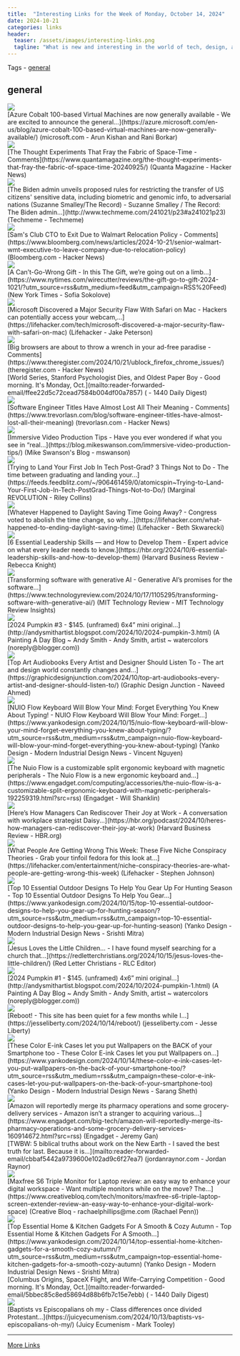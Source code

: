 ```yaml
---
title:  "Interesting Links for the Week of Monday, October 14, 2024"
date: 2024-10-21
categories: links
header:
  teaser: /assets/images/interesting-links.png
  tagline: "What is new and interesting in the world of tech, design, and leadership?"
---
```


Tags  - [general](#general)


## general
<div class="link-content"><img src='https://azurecomcdn.azureedge.net/cvt-7d64a6ad74031547d52bb8966c6b97369c40657ae8f5970a88b66ebda92d90a2/images/shared/social/azure-icon-250x250.png' class="link-image"/>
<div class="link-text" markdown="1">
  [Azure Cobalt 100-based Virtual Machines are now generally available - We are excited to announce the general...](https://azure.microsoft.com/en-us/blog/azure-cobalt-100-based-virtual-machines-are-now-generally-available/) (microsoft.com - Arun Kishan and Rani Borkar)
</div>
</div>
<div class="link-content"><img src='https://news.ycombinator.com/y18.svg' class="link-image"/>
<div class="link-text" markdown="1">
  [The Thought Experiments That Fray the Fabric of Space-Time - Comments](https://www.quantamagazine.org/the-thought-experiments-that-fray-the-fabric-of-space-time-20240925/) (Quanta Magazine - Hacker News)
</div>
</div>
<div class="link-content"><img src='http://www.techmeme.com/241021/i23.jpg' class="link-image"/>
<div class="link-text" markdown="1">
  [The Biden admin unveils proposed rules for restricting the transfer of US citizens' sensitive data, including biometric and genomic info, to adversarial nations (Suzanne Smalley/The Record) -   Suzanne Smalley / The Record: The Biden admin...](http://www.techmeme.com/241021/p23#a241021p23) (Techmeme - Techmeme)
</div>
</div>
<div class="link-content"><img src='https://news.ycombinator.com/y18.svg' class="link-image"/>
<div class="link-text" markdown="1">
  [Sam's Club CTO to Exit Due to Walmart Relocation Policy - Comments](https://www.bloomberg.com/news/articles/2024-10-21/senior-walmart-wmt-executive-to-leave-company-due-to-relocation-policy) (Bloomberg.com - Hacker News)
</div>
</div>
<div class="link-content"><img src='https://cdn.thewirecutter.com/wp-content/media/2024/10/241017-The-Gift-Top-Art-fallback.jpg?auto=webp&amp;quality=60&amp;width=630' class="link-image"/>
<div class="link-text" markdown="1">
  [A Can’t-Go-Wrong Gift -   In this The Gift, we’re going out on a limb...](https://www.nytimes.com/wirecutter/reviews/the-gift-go-to-gift-2024-1021/?utm_source=rss&utm_medium=feed&utm_campaign=RSS%20Feed) (New York Times - Sofia Sokolove)
</div>
</div>
<div class="link-content"><img src='https://lifehacker.com/imagery/articles/01JAQP6B8WBSDXSDWN54FH9PKD/hero-image.jpg' class="link-image"/>
<div class="link-text" markdown="1">
  [Microsoft Discovered a Major Security Flaw With Safari on Mac - Hackers can potentially access your webcam,...](https://lifehacker.com/tech/microsoft-discovered-a-major-security-flaw-with-safari-on-mac) (Lifehacker - Jake Peterson)
</div>
</div>
<div class="link-content"><img src='https://news.ycombinator.com/y18.svg' class="link-image"/>
<div class="link-text" markdown="1">
  [Big browsers are about to throw a wrench in your ad-free paradise - Comments](https://www.theregister.com/2024/10/21/ublock_firefox_chrome_issues/) (theregister.com - Hacker News)
</div>
</div>
<div class="link-content"><div class="link-text" markdown="1">
  [World Series, Stanford Psychologist Dies, and Oldest Paper Boy - Good morning. It's Monday, Oct.](mailto:reader-forwarded-email/ffee22d5c72cead7584b004df00a7857) ( - 1440 Daily Digest)
</div>
</div>
<div class="link-content"><img src='https://news.ycombinator.com/y18.svg' class="link-image"/>
<div class="link-text" markdown="1">
  [Software Engineer Titles Have Almost Lost All Their Meaning - Comments](https://www.trevorlasn.com/blog/software-engineer-titles-have-almost-lost-all-their-meaning) (trevorlasn.com - Hacker News)
</div>
</div>
<div class="link-content"><img src='https://blog.mikeswanson.com/wp-content/uploads/2024/04/MikeIcon-150x150.png' class="link-image"/>
<div class="link-text" markdown="1">
  [Immersive Video Production Tips - Have you ever wondered if what you see in “real...](https://blog.mikeswanson.com/immersive-video-production-tips/) (Mike Swanson's Blog - mswanson)
</div>
</div>
<div class="link-content"><img src='https://spin.atomicobject.com/wp-content/uploads/user-testing-JillDeVriesPhotography-AO2022-150-1-1-scaled.jpg' class="link-image"/>
<div class="link-text" markdown="1">
  [Trying to Land Your First Job In Tech Post-Grad? 3 Things Not to Do - The time between graduating and landing your...](https://feeds.feedblitz.com/~/906461459/0/atomicspin~Trying-to-Land-Your-First-Job-In-Tech-PostGrad-Things-Not-to-Do/) (Marginal REVOLUTION - Riley Collins)
</div>
</div>
<div class="link-content"><img src='https://lifehacker.com/imagery/articles/01HF2HDEP9RF9N7K9PWKXF57P8/hero-image.jpg' class="link-image"/>
<div class="link-text" markdown="1">
  [Whatever Happened to Daylight Saving Time Going Away? - Congress voted to abolish the time change, so why...](https://lifehacker.com/what-happened-to-ending-daylight-saving-time) (Lifehacker - Beth Skwarecki)
</div>
</div>
<div class="link-content"><img src='https://hbr.org/favicon.ico' class="link-image"/>
<div class="link-text" markdown="1">
  [6 Essential Leadership Skills — and How to Develop Them - Expert advice on what every leader needs to know.](https://hbr.org/2024/10/6-essential-leadership-skills-and-how-to-develop-them) (Harvard Business Review - Rebecca Knight)
</div>
</div>
<div class="link-content"><img src='https://www.technologyreview.com/static/media/favicon.1cfcdb44759a0f93ddf5feb5405dd4cc.ico' class="link-image"/>
<div class="link-text" markdown="1">
  [Transforming software with generative AI - Generative AI’s promises for the software...](https://www.technologyreview.com/2024/10/17/1105295/transforming-software-with-generative-ai/) (MIT Technology Review - MIT Technology Review Insights)
</div>
</div>
<div class="link-content"><img src='https://blogger.googleusercontent.com/img/b/R29vZ2xl/AVvXsEjw4rXDQ3bmjFMyrd2p3TzlGjnW-rXciKsixyTQ9rgK4cSTrF0kgmPoKIep2tUQtFpW4FYkBc8NGFid1xCdQ1IKZX-wfHnhwi603ib5HwFj_G9qif3cH-4a2Wg04g2DbwpZFnyhgr6Vj1GMovKew5ZQKj_IWds1pZTifZYKf8gkL_XhzwaiynacHRIss-A/w400-h264/FullSizeRender.jpeg' class="link-image"/>
<div class="link-text" markdown="1">
  [2024 Pumpkin #3 - $145. (unframed) 6x4” mini original...](http://andysmithartist.blogspot.com/2024/10/2024-pumpkin-3.html) (A Painting A Day Blog ~ Andy Smith - Andy Smith, artist ~ watercolors (noreply@blogger.com))
</div>
</div>
<div class="link-content"><img src='https://graphicdesignjunction.com/wp-content/uploads/2024/10/girl_listing_audiobooks.jpg' class="link-image"/>
<div class="link-text" markdown="1">
  [Top Art Audiobooks Every Artist and Designer Should Listen To - The art and design world constantly changes and...](https://graphicdesignjunction.com/2024/10/top-art-audiobooks-every-artist-and-designer-should-listen-to/) (Graphic Design Junction - Naveed Ahmed)
</div>
</div>
<div class="link-content"><img src='https://www.yankodesign.com/images/design_news/2024/10/nuio-flow-keyboard-will-blow-your-mind-forget-everything-you-knew-about-typing/NUIO-Flow-Keyboard-1.jpg' class="link-image"/>
<div class="link-text" markdown="1">
  [NUIO Flow Keyboard Will Blow Your Mind: Forget Everything You Knew About Typing! - NUIO Flow Keyboard Will Blow Your Mind: Forget...](https://www.yankodesign.com/2024/10/15/nuio-flow-keyboard-will-blow-your-mind-forget-everything-you-knew-about-typing/?utm_source=rss&utm_medium=rss&utm_campaign=nuio-flow-keyboard-will-blow-your-mind-forget-everything-you-knew-about-typing) (Yanko Design - Modern Industrial Design News - Vincent Nguyen)
</div>
</div>
<div class="link-content"><img src='https://s.yimg.com/kw/assets/favicon-160x160.png' class="link-image"/>
<div class="link-text" markdown="1">
  [The Nuio Flow is a customizable split ergonomic keyboard with magnetic peripherals - The Nuio Flow is a new ergonomic keyboard and...](https://www.engadget.com/computing/accessories/the-nuio-flow-is-a-customizable-split-ergonomic-keyboard-with-magnetic-peripherals-192259319.html?src=rss) (Engadget - Will Shanklin)
</div>
</div>
<div class="link-content"><img src='https://hbr.org/favicon.ico' class="link-image"/>
<div class="link-text" markdown="1">
  [Here’s How Managers Can Rediscover Their Joy at Work - A conversation with workplace strategist Daisy...](https://hbr.org/podcast/2024/10/heres-how-managers-can-rediscover-their-joy-at-work) (Harvard Business Review - HBR.org)
</div>
</div>
<div class="link-content"><img src='https://lifehacker.com/imagery/articles/01JA6D0BZDT3N4Z80Q8RBZMP91/hero-image.jpg' class="link-image"/>
<div class="link-text" markdown="1">
  [What People Are Getting Wrong This Week: These Five Niche Conspiracy Theories - Grab your tinfoil fedora for this look at...](https://lifehacker.com/entertainment/niche-conspiracy-theories-are-what-people-are-getting-wrong-this-week) (Lifehacker - Stephen Johnson)
</div>
</div>
<div class="link-content"><img src='https://www.yankodesign.com/images/design_news/2024/10/outdoor-designs-for-hunting-season/top_10_outdoor_designs_hunting_season_yanko_design_01.jpg' class="link-image"/>
<div class="link-text" markdown="1">
  [Top 10 Essential Outdoor Designs To Help You Gear Up For Hunting Season - Top 10 Essential Outdoor Designs To Help You Gear...](https://www.yankodesign.com/2024/10/15/top-10-essential-outdoor-designs-to-help-you-gear-up-for-hunting-season/?utm_source=rss&utm_medium=rss&utm_campaign=top-10-essential-outdoor-designs-to-help-you-gear-up-for-hunting-season) (Yanko Design - Modern Industrial Design News - Srishti Mitra)
</div>
</div>
<div class="link-content"><img src='https://redletterchristians.org/wp-content/uploads/2024/10/October-15-jesus-loves-the-little-children.jpg' class="link-image"/>
<div class="link-text" markdown="1">
  [Jesus Loves the Little Children… - I have found myself searching for a church that...](https://redletterchristians.org/2024/10/15/jesus-loves-the-little-children/) (Red Letter Christians - RLC Editor)
</div>
</div>
<div class="link-content"><img src='https://blogger.googleusercontent.com/img/b/R29vZ2xl/AVvXsEjKUAEoq_s4I09x8_UTxS2jV0M2Z-GRYkKTquYtBlVyyw9Ldg0IPhHocy3Fse7JP56oVlO6btZpos9aTKwV02cye7qShtaiaEfUMxAtP5Mbacff4CL5MtBnkDMyeoufUlSFehI3wJZyeHvtPTivk3vxUboCxYwZqrbuDd3XWc3v_p3MxDF-yphyphenhyphenQfrRBdc/s72-w264-h400-c/thumbnail_FullSizeRender.jpg' class="link-image"/>
<div class="link-text" markdown="1">
  [2024 Pumpkin #1 - $145. (unframed) 4x6” mini original...](http://andysmithartist.blogspot.com/2024/10/2024-pumpkin-1.html) (A Painting A Day Blog ~ Andy Smith - Andy Smith, artist ~ watercolors (noreply@blogger.com))
</div>
</div>
<div class="link-content"><img src='https://i0.wp.com/jesseliberty.com/wp-content/uploads/2016/05/Jesse.png?fit=174%2C159&ssl=1' class="link-image"/>
<div class="link-text" markdown="1">
  [Reboot! - This site has been quiet for a few months while I...](https://jesseliberty.com/2024/10/14/reboot/) (jesseliberty.com - Jesse Liberty)
</div>
</div>
<div class="link-content"><img src='https://www.yankodesign.com/images/design_news/2024/10/these-color-eink-cases-let-you-put-wallpapers-on-the-back-of-your-smartphone-too/reinkstone_eink_phone_case_1.jpg' class="link-image"/>
<div class="link-text" markdown="1">
  [These Color E-ink Cases let you put Wallpapers on the BACK of your Smartphone too - These Color E-ink Cases let you put Wallpapers on...](https://www.yankodesign.com/2024/10/14/these-color-e-ink-cases-let-you-put-wallpapers-on-the-back-of-your-smartphone-too/?utm_source=rss&utm_medium=rss&utm_campaign=these-color-e-ink-cases-let-you-put-wallpapers-on-the-back-of-your-smartphone-too) (Yanko Design - Modern Industrial Design News - Sarang Sheth)
</div>
</div>
<div class="link-content"><img src='https://s.yimg.com/kw/assets/favicon-160x160.png' class="link-image"/>
<div class="link-text" markdown="1">
  [Amazon will reportedly merge its pharmacy operations and some grocery-delivery services - Amazon isn’t a stranger to acquiring various...](https://www.engadget.com/big-tech/amazon-will-reportedly-merge-its-pharmacy-operations-and-some-grocery-delivery-services-160914672.html?src=rss) (Engadget - Jeremy Gan)
</div>
</div>
<div class="link-content"><div class="link-text" markdown="1">
  [TWBW: 5 biblical truths about work on the New Earth - I saved the best truth for last. Because it is...](mailto:reader-forwarded-email/cbbaf5442a9739600e102ad9c6f27ea7) (jordanraynor.com - Jordan Raynor)
</div>
</div>
<div class="link-content"><img src='https://cdn.mos.cms.futurecdn.net/C5JjTbKrSqGrUaYHqFk6Wn.jpg' class="link-image"/>
<div class="link-text" markdown="1">
  [Maxfree S6 Triple Monitor for Laptop review: an easy way to enhance your digital workspace - Want multiple monitors while on the move? The...](https://www.creativebloq.com/tech/monitors/maxfree-s6-triple-laptop-screen-extender-review-an-easy-way-to-enhance-your-digital-work-space) (Creative Bloq - rachaelphillips@me.com (Rachael Penn))
</div>
</div>
<div class="link-content"><img src='https://www.yankodesign.com/images/design_news/2024/10/essential-gadgets-for-fall-season-draft/top_10_gadgets_fall_yanko_design_01.jpg' class="link-image"/>
<div class="link-text" markdown="1">
  [Top Essential Home & Kitchen Gadgets For A Smooth & Cozy Autumn - Top Essential Home & Kitchen Gadgets For A Smooth...](https://www.yankodesign.com/2024/10/14/top-essential-home-kitchen-gadgets-for-a-smooth-cozy-autumn/?utm_source=rss&utm_medium=rss&utm_campaign=top-essential-home-kitchen-gadgets-for-a-smooth-cozy-autumn) (Yanko Design - Modern Industrial Design News - Srishti Mitra)
</div>
</div>
<div class="link-content"><div class="link-text" markdown="1">
  [Columbus Origins, SpaceX Flight, and Wife-Carrying Competition - Good morning. It's Monday, Oct.](mailto:reader-forwarded-email/5bbec85c8ed58694d88b6fb7c15e7ebb) ( - 1440 Daily Digest)
</div>
</div>
<div class="link-content"><img src='https://juicyecumenism.com/wp-content/uploads/logo-header.png' class="link-image"/>
<div class="link-text" markdown="1">
  [Baptists vs Episcopalians oh my -  Class differences once divided Protestant...](https://juicyecumenism.com/2024/10/13/baptists-vs-episcopalians-oh-my/) (Juicy Ecumenism - Mark Tooley)
</div>
</div>


---
[More Links](/links)
